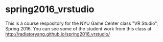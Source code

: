 # spring2016_vrstudio
This is a course respository for the NYU Game Center class "VR Studio", Spring 2016. 
You can see some of the student work from this class at http://radiatoryang.github.io/spring2016_vrstudio/
